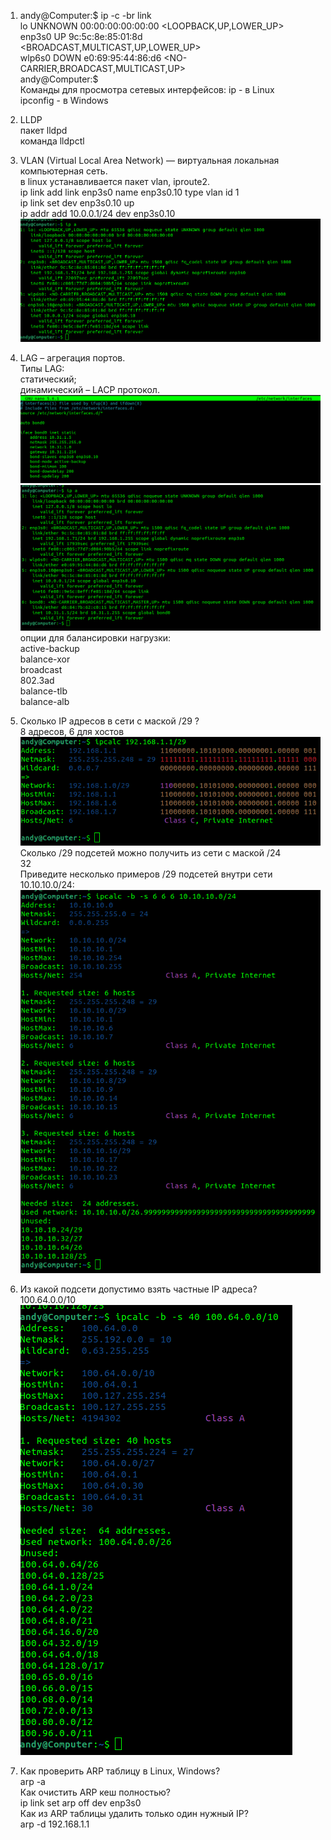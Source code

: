 1. andy@Computer:$ ip -c -br link<br/>
lo               UNKNOWN        00:00:00:00:00:00 <LOOPBACK,UP,LOWER_UP> <br/>
enp3s0           UP             9c:5c:8e:85:01:8d <BROADCAST,MULTICAST,UP,LOWER_UP><br/> 
wlp6s0           DOWN           e0:69:95:44:86:d6 <NO-CARRIER,BROADCAST,MULTICAST,UP> <br/>
andy@Computer:$ <br/>
Команды для просмотра сетевых интерфейсов:
ip - в Linux<br/>
ipconfig  - в Windows<br/>
2. LLDP<br/>
пакет lldpd<br/>
команда lldpctl<br/>
3. VLAN (Virtual Local Area Network) — виртуальная локальная компьютерная сеть.<br/>
в linux устанавливается пакет vlan, iproute2.<br/>
ip link add link enp3s0 name enp3s0.10 type vlan id 1<br/>
ip link set dev enp3s0.10 up <br/>
ip addr add 10.0.0.1/24 dev enp3s0.10<br/>
![img_22.png](img_22.png)<br/>
4. LAG – агрегация портов.<br/>
Типы LAG:<br/>
статический;<br/>
динамический – LACP протокол.<br/>
![img_23.png](img_23.png)<br/>
![img_24.png](img_24.png)<br/>
опции для балансировки нагрузки:<br/>
active-backup<br/>
balance-xor<br/>
broadcast<br/>
802.3ad<br/>
balance-tlb<br/>
balance-alb<br/>
5. Сколько IP адресов в сети с маской /29 ? <br/> 
8 адресов, 6 для хостов<br/>
![img_25.png](img_25.png)<br/> 
Сколько /29 подсетей можно получить из сети с маской /24<br/>
32<br/>
Приведите несколько примеров /29 подсетей внутри сети 10.10.10.0/24:<br/>
![img_27.png](img_27.png)<br/>

6. Из какой подсети допустимо взять частные IP адреса?<br/>
100.64.0.0/10<br/>
![img_28.png](img_28.png)<br/>
7. Как проверить ARP таблицу в Linux, Windows?<br/>
arp -a<br/>
Как очистить ARP кеш полностью?<br/>
ip link set arp off dev enp3s0<br/>
Как из ARP таблицы удалить только один нужный IP?<br/>
arp -d 192.168.1.1
